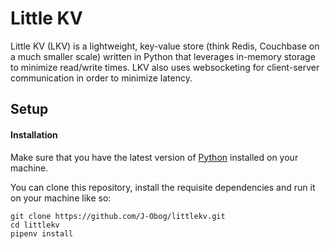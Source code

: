 # Little KV

Little KV (LKV) is a lightweight, key-value store (think Redis, Couchbase on a much smaller scale) written in Python that leverages in-memory storage to minimize read/write times. LKV also uses websocketing for client-server communication in order to minimize latency.

## Setup

#### Installation

Make sure that you have the latest version of [Python](https://www.python.org/downloads/) installed on your machine.

You can clone this repository, install the requisite dependencies and run it on your machine like so:

```
git clone https://github.com/J-Obog/littlekv.git
cd littlekv
pipenv install
```
